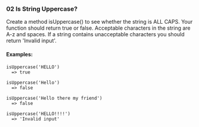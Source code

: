 ### 02 Is String Uppercase?


Create a method isUppercase() to see whether the string is ALL CAPS. Your function should return true or false. Acceptable characters in the string are A-z and spaces. If a string contains unacceptable characters you should return 'Invalid input'.

#### Examples:

```
isUppercase('HELLO')
  => true
```

```
isUppercase('Hello')
  => false
```

```
isUppercase('Hello there my friend')
  => false
```

```
isUppercase('HELLO!!!!')
  => 'Invalid input'
```
